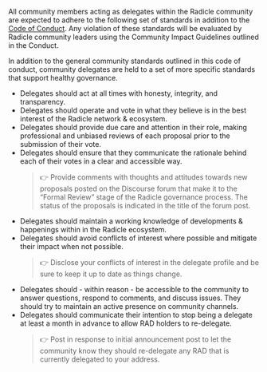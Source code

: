 All community members acting as delegates within the Radicle community are expected to adhere to the following set of standards in addition to the [Code of Conduct](https://docs.radworks.org/community/code-of-conduct). Any violation of these standards will be evaluated by Radicle community leaders using the Community Impact Guidelines outlined in the Conduct.

In addition to the general community standards outlined in this code of conduct, community delegates are held to a set of more specific standards that support healthy governance.

- Delegates should act at all times with honesty, integrity, and transparency.
- Delegates should operate and vote in what they believe is in the best interest of the Radicle network & ecosystem.
- Delegates should provide due care and attention in their role, making professional and unbiased reviews of each proposal prior to the submission of their vote.
- Delegates should ensure that they communicate the rationale behind each of their votes in a clear and accessible way.
  > 👉 Provide comments with thoughts and attitudes towards new proposals posted on the Discourse forum that make it to the “Formal Review” stage of the Radicle governance process. The status of the proposals is indicated in the title of the forum post. 
- Delegates should maintain a working knowledge of developments & happenings within in the Radicle ecosystem.
- Delegates should avoid conflicts of interest where possible and mitigate their impact when not possible. 
  > 👉 Disclose your conflicts of interest in the delegate profile and be sure to keep it up to date as things change.
- Delegates should - within reason - be accessible to the community to answer questions, respond to comments, and discuss issues. They should try to maintain an active presence on community channels.
- Delegates should communicate their intention to stop being a delegate at least a month in advance to allow RAD holders to re-delegate.
  > 👉 Post in response to initial announcement post to let the community know they should re-delegate any RAD that is currently delegated to your address. 
